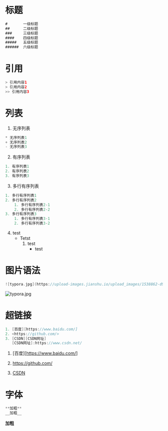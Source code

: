 # 标题

``` java
#       一级标题    
##      二级标题    
###     三级标题    
####    四级标题    
#####   五级标题    
######  六级标题  
```





# 引用



```java
> 引用内容1
> 引用内容2
>> 引用内容3
```





# 列表

1. 无序列表

```c
* 无序列表1
+ 无序列表2
- 无序列表3
```

2.  有序列表
```c
1. 有序列表1
2. 有序列表2
3. 有序列表3
```
3.  多行有序列表
```c
1. 多行有序列表1
2. 多行有序列表2
    1. 多行有序列表2-1
    2. 多行有序列表2-2
3. 多行有序列表3
    1. 多行有序列表3-1
    2. 多行有序列表3-2
```
4. test
   + Tetst 
     1. test 
        + test

          
# 图片语法
```c
![typora.jpg](https://upload-images.jianshu.io/upload_images/1538862-d91e815790b81e4a.jpg?imageMogr2/auto-orient/strip%7CimageView2/2/w/1240)
```
![typora.jpg](https://upload-images.jianshu.io/upload_images/1538862-d91e815790b81e4a.jpg?imageMogr2/auto-orient/strip%7CimageView2/2/w/1240)



# 超链接
```c
1. [百度][https://www.baidu.com/]
2. <https://github.com/>
3. [CSDN][CSDN网址]
   [CSDN网址]:https://www.csdn.net/
```
1. [百度][https://www.baidu.com/]
2. <https://github.com/>
3. [CSDN][CSDN网址]
   
   [CSDN网址]:https://www.csdn.net/



# 字体

```c
**加粗**
__加粗__
```

**加粗**

